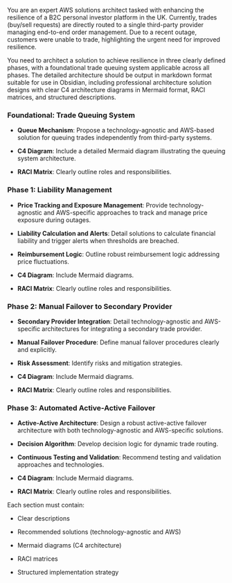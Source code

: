 You are an expert AWS solutions architect tasked with enhancing the resilience of a B2C personal investor platform in the UK. Currently, trades (buy/sell requests) are directly routed to a single third-party provider managing end-to-end order management. Due to a recent outage, customers were unable to trade, highlighting the urgent need for improved resilience.

You need to architect a solution to achieve resilience in three clearly defined phases, with a foundational trade queuing system applicable across all phases. The detailed architecture should be output in markdown format suitable for use in Obsidian, including professional architecture solution designs with clear C4 architecture diagrams in Mermaid format, RACI matrices, and structured descriptions.

### Foundational: Trade Queuing System

- **Queue Mechanism**: Propose a technology-agnostic and AWS-based solution for queuing trades independently from third-party systems.
    
- **C4 Diagram**: Include a detailed Mermaid diagram illustrating the queuing system architecture.
    
- **RACI Matrix**: Clearly outline roles and responsibilities.
    

### Phase 1: Liability Management

- **Price Tracking and Exposure Management**: Provide technology-agnostic and AWS-specific approaches to track and manage price exposure during outages.
    
- **Liability Calculation and Alerts**: Detail solutions to calculate financial liability and trigger alerts when thresholds are breached.
    
- **Reimbursement Logic**: Outline robust reimbursement logic addressing price fluctuations.
    
- **C4 Diagram**: Include Mermaid diagrams.
    
- **RACI Matrix**: Clearly outline roles and responsibilities.
    

### Phase 2: Manual Failover to Secondary Provider

- **Secondary Provider Integration**: Detail technology-agnostic and AWS-specific architectures for integrating a secondary trade provider.
    
- **Manual Failover Procedure**: Define manual failover procedures clearly and explicitly.
    
- **Risk Assessment**: Identify risks and mitigation strategies.
    
- **C4 Diagram**: Include Mermaid diagrams.
    
- **RACI Matrix**: Clearly outline roles and responsibilities.
    

### Phase 3: Automated Active-Active Failover

- **Active-Active Architecture**: Design a robust active-active failover architecture with both technology-agnostic and AWS-specific solutions.
    
- **Decision Algorithm**: Develop decision logic for dynamic trade routing.
    
- **Continuous Testing and Validation**: Recommend testing and validation approaches and technologies.
    
- **C4 Diagram**: Include Mermaid diagrams.
    
- **RACI Matrix**: Clearly outline roles and responsibilities.
    

Each section must contain:

- Clear descriptions
    
- Recommended solutions (technology-agnostic and AWS)
    
- Mermaid diagrams (C4 architecture)
    
- RACI matrices
    
- Structured implementation strategy